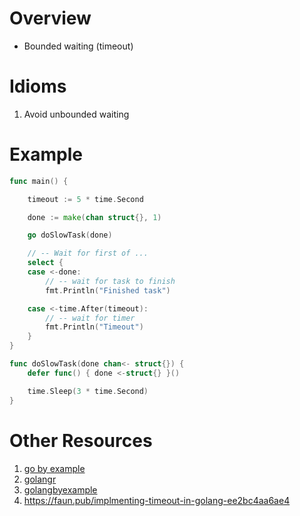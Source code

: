# Overview
- Bounded waiting (timeout)


# Idioms
1. Avoid unbounded waiting


# Example
```go
func main() {

    timeout := 5 * time.Second

    done := make(chan struct{}, 1)

    go doSlowTask(done)

    // -- Wait for first of ...
    select {
    case <-done:
        // -- wait for task to finish
        fmt.Println("Finished task")

    case <-time.After(timeout):
        // -- wait for timer
        fmt.Println("Timeout")
    }
}

func doSlowTask(done chan<- struct{}) {
    defer func() { done <-struct{} }()

    time.Sleep(3 * time.Second)
}
```


# Other Resources
1. [go by example](https://gobyexample.com/timeouts)
1. [golangr](https://golangr.com/timeout)
1. [golangbyexample](https://golangbyexample.com/select-statement-with-timeout-go)
1. https://faun.pub/implmenting-timeout-in-golang-ee2bc4aa6ae4
